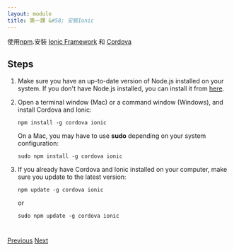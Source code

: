 ```yaml
---
layout: module
title: 第一課 &#58; 安裝Ionic
---
```

使用[npm](https://www.npmjs.com/).安裝 [Ionic Framework](http://ionicframework.com/) 和 [Cordova](http://cordova.apache.org/) 

## Steps

1. Make sure you have an up-to-date version of Node.js installed on your system. If you don't have Node.js installed, you can install it from [here](http://nodejs.org/).

1. Open a terminal window (Mac) or a command window (Windows), and install Cordova and Ionic:

    ```
    npm install -g cordova ionic
    ```

    On a Mac, you may have to use **sudo** depending on your system configuration:

    ```
    sudo npm install -g cordova ionic
    ```

1. If you already have Cordova and Ionic installed on your computer, make sure you update to the latest version:

    ```
    npm update -g cordova ionic
    ```

    or

    ```
    sudo npm update -g cordova ionic
    ```

<div class="row" style="margin-top:40px;">
<div class="col-sm-12">
<a href="index.html" class="btn btn-default"><i class="glyphicon glyphicon-chevron-left"></i> 
Previous</a>
<a href="start-node-server.html" class="btn btn-default pull-right">Next <i class="glyphicon 
glyphicon-chevron-right"></i></a>
</div>
</div>